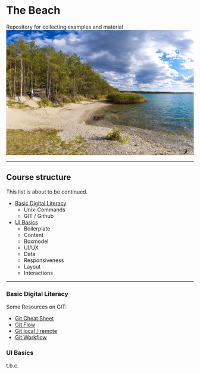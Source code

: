 # The Beach

Repository for collecting examples and material
![a beach](resources/beach.png)

---

## Course structure

This list is about to be continued.

* [Basic Digital Literacy](#basic-digital-literacy)
    * Unix-Commands
    * GIT / Github
* [UI Basics](#ui-basics)
    * Boilerplate
    * Content
    * Boxmodel
    * UI/UX
    * Data
    * Responsiveness
    * Layout
    * Interactions

---

### Basic Digital Literacy

Some Resources on GIT:
* [Git Cheat Sheet](resources/git-cheat-sheet.png)
* [Git Flow](resources/git-flow.png)
* [Git local / remote](resources/git-local-remote.png)
* [Git Workflow](resources/git-workflow.png)

### UI Basics

t.b.c.